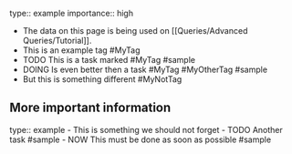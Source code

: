 type:: example
importance:: high

- The data on this page is being used on [[Queries/Advanced Queries/Tutorial]].
- This is an example tag #MyTag
- TODO This is a task marked #MyTag #sample
- DOING Is even better then a task #MyTag #MyOtherTag #sample
- But this is something different #MyNotTag
## More important information
type:: example
	- This is something we should not forget
	- TODO Another task #sample
	- NOW This must be done as soon as possible #sample